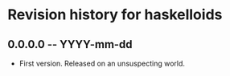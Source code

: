 # Revision history for haskelloids

## 0.0.0.0  -- YYYY-mm-dd

* First version. Released on an unsuspecting world.
